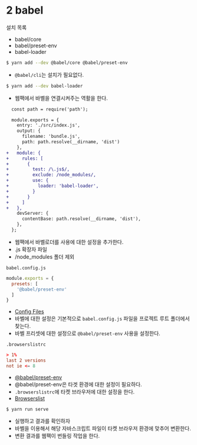 # 2 babel

설치 목록
- babel/core
- babel/preset-env
- babel-loader

``` bash
$ yarn add --dev @babel/core @babel/preset-env
```
- `@babel/cli`는 설치가 필요없다.

``` bash
$ yarn add --dev babel-loader
```
- 웹팩에서 바벨을 연결시켜주는 역활을 한다.


``` diff
  const path = require('path');

  module.exports = {
    entry: './src/index.js',
    output: {
      filename: 'bundle.js',
      path: path.resolve(__dirname, 'dist')
    },
+   module: {
+     rules: [
+       {
+         test: /\.js$/,
+         exclude: /node_modules/,
+         use: {
+           loader: 'babel-loader',
+         }
+       }
+     ]
+   },
    devServer: {
      contentBase: path.resolve(__dirname, 'dist'),
    },
  };
```
- 웹팩에서 바벨로더를 사용에 대한 설정을 추가한다.
- .js 확장자 파일
- /node_modules 폴더 제외

`babel.config.js`
``` js
module.exports = {
  presets: [
    '@babel/preset-env'
  ]
}
```
- [Config Files](https://babeljs.io/docs/en/config-files)
- 바벨에 대한 설정은 기본적으로 `babel.config.js` 파일을 프로젝트 루트 폴더에서 찾는다.
- 바벨 프리셋에 대한 설정으로 `@babel/preset-env` 사용을 설정한다.

`.browserslistrc`
``` rc
> 1%
last 2 versions
not ie <= 8
```
- [@babel/preset-env](https://babeljs.io/docs/en/babel-preset-env)
- @babel/preset-env은 타겟 환경에 대한 설정이 필요하다.
- `.browserslistrc`에 타켓 브라우저에 대한 설정을 한다.
- [Browserslist](https://github.com/browserslist/browserslist)

```
$ yarn run serve
```
- 실행하고 결과를 확인하자
- 바벨을 이용해서 해당 자바스크립트 파일이 타켓 브라우저 환경에 맞추어 변환한다.
- 변환 결과를 웹팩이 번들링 작업을 한다.
